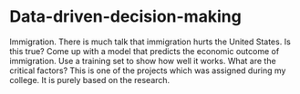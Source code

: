 # Data-driven-decision-making
Immigration. 
There is much talk that immigration hurts the United States. Is this true? Come up with a model that predicts the economic outcome of immigration. Use a training set to show how well it works. What are the critical factors?
This is one of the projects which was assigned during my college. It is purely based on the research.
